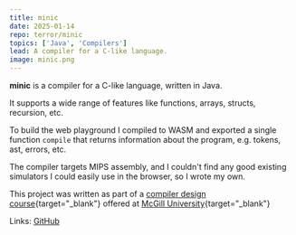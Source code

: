 ```yaml
---
title: minic
date: 2025-01-14
repo: terror/minic
topics: ['Java', 'Compilers']
lead: A compiler for a C-like language.
image: minic.png
---
```


**minic** is a compiler for a C-like language, written in Java.

It supports a wide range of features like functions, arrays, structs, recursion,
etc.

To build the web playground I compiled to WASM and exported a single function
`compile` that returns information about the program, e.g. tokens, ast, errors,
etc.

The compiler targets MIPS assembly, and I couldn't find any good existing
simulators I could easily use in the browser, so I wrote my own.

This project was written as part of a
[compiler design course](https://www.mcgill.ca/study/2024-2025/courses/comp-520){target="\_blank"}
offered at [McGill University](https://www.mcgill.ca/){target="\_blank"}

Links: [GitHub](https://github.com/terror/minic)
